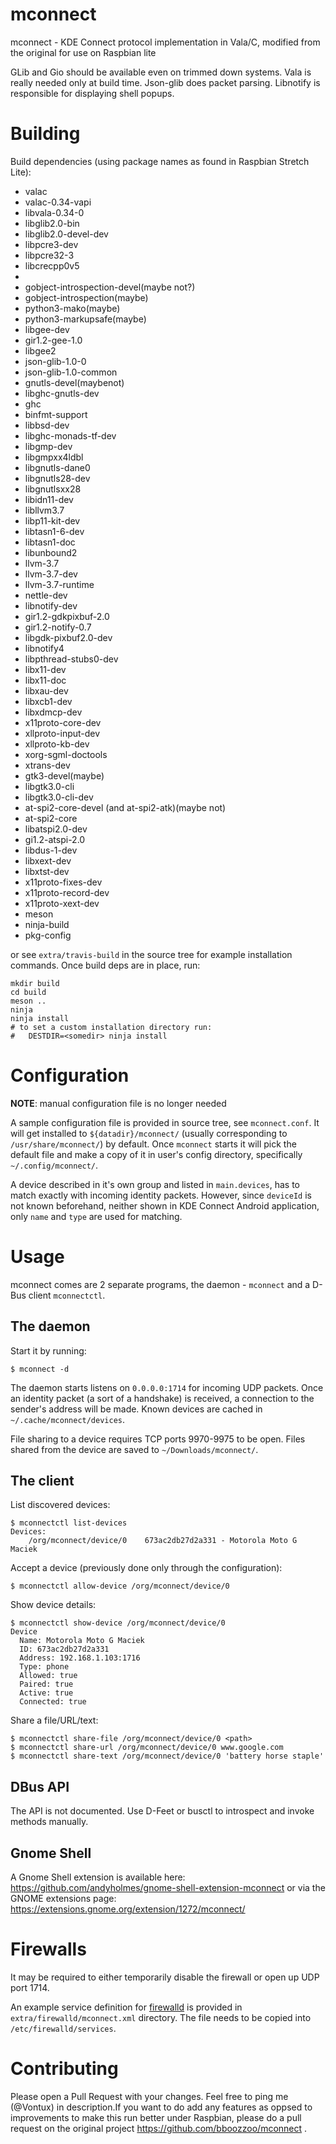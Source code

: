 # mconnect
mconnect - KDE Connect protocol implementation in Vala/C, modified from the original for use on Raspbian lite

GLib and Gio should be available even on trimmed down systems. Vala is really
needed only at build time. Json-glib does packet parsing. Libnotify is
responsible for displaying shell popups.

# Building

Build dependencies (using package names as found in Raspbian Stretch Lite):

- valac
- valac-0.34-vapi
- libvala-0.34-0
- libglib2.0-bin
- libglib2.0-devel-dev
- libpcre3-dev
- libpcre32-3
- libcrecpp0v5
- 
- gobject-introspection-devel(maybe not?)
- gobject-introspection(maybe)
- python3-mako(maybe)
- python3-markupsafe(maybe)
- libgee-dev
- gir1.2-gee-1.0
- libgee2
- json-glib-1.0-0
- json-glib-1.0-common
- gnutls-devel(maybenot)
- libghc-gnutls-dev
- ghc
- binfmt-support
- libbsd-dev
- libghc-monads-tf-dev
- libgmp-dev
- libgmpxx4ldbl
- libgnutls-dane0
- libgnutls28-dev
- libgnutlsxx28
- libidn11-dev
- libllvm3.7
- libp11-kit-dev
- libtasn1-6-dev
- libtasn1-doc
- libunbound2
- llvm-3.7
- llvm-3.7-dev
- llvm-3.7-runtime
- nettle-dev
- libnotify-dev
- gir1.2-gdkpixbuf-2.0
- gir1.2-notify-0.7
- libgdk-pixbuf2.0-dev
- libnotify4
- libpthread-stubs0-dev
- libx11-dev
- libx11-doc
- libxau-dev
- libxcb1-dev
- libxdmcp-dev
- x11proto-core-dev
- xllproto-input-dev
- xllproto-kb-dev
- xorg-sgml-doctools
- xtrans-dev
- gtk3-devel(maybe)
- libgtk3.0-cli
- libgtk3.0-cli-dev
- at-spi2-core-devel (and at-spi2-atk)(maybe not)
- at-spi2-core
- libatspi2.0-dev
- gi1.2-atspi-2.0
- libdus-1-dev
- libxext-dev
- libxtst-dev
- x11proto-fixes-dev
- x11proto-record-dev
- x11proto-xext-dev
- meson
- ninja-build
- pkg-config

or see `extra/travis-build` in the source tree for example installation
commands. Once build deps are in place, run:

    mkdir build
    cd build
    meson ..
    ninja
    ninja install
    # to set a custom installation directory run:
    #   DESTDIR=<somedir> ninja install

# Configuration

**NOTE**: manual configuration file is no longer needed

A sample configuration file is provided in source tree, see
`mconnect.conf`. It will get installed to `${datadir}/mconnect/`
(usually corresponding to `/usr/share/mconnect/`) by default. Once
`mconnect` starts it will pick the default file and make a copy of it
in user's config directory, specifically `~/.config/mconnect/`.

A device described in it's own group and listed in `main.devices`, has
to match exactly with incoming identity packets. However, since
`deviceId` is not known beforehand, neither shown in KDE Connect
Android application, only `name` and `type` are used for matching.

# Usage

mconnect comes are 2 separate programs, the daemon - `mconnect` and a D-Bus
client `mconnectctl`.

## The daemon

Start it by running:

```
$ mconnect -d
```

The daemon starts listens on `0.0.0.0:1714` for incoming UDP packets. Once an
identity packet (a sort of a handshake) is received, a connection to the
sender's address will be made. Known devices are cached in
`~/.cache/mconnect/devices`.

File sharing to a device requires TCP ports 9970-9975 to be open. Files shared
from the device are saved to `~/Downloads/mconnect/`.

## The client

List discovered devices:

```
$ mconnectctl list-devices
Devices:
    /org/mconnect/device/0    673ac2db27d2a331 - Motorola Moto G Maciek
```

Accept a device (previously done only through the configuration):

```
$ mconnectctl allow-device /org/mconnect/device/0
```

Show device details:

```
$ mconnectctl show-device /org/mconnect/device/0
Device 
  Name: Motorola Moto G Maciek
  ID: 673ac2db27d2a331
  Address: 192.168.1.103:1716
  Type: phone
  Allowed: true
  Paired: true
  Active: true
  Connected: true
```

Share a file/URL/text:

```
$ mconnectctl share-file /org/mconnect/device/0 <path>
$ mconnectctl share-url /org/mconnect/device/0 www.google.com
$ mconnectctl share-text /org/mconnect/device/0 'battery horse staple'
```


## DBus API

The API is not documented. Use D-Feet or busctl to introspect and invoke methods
manually.

## Gnome Shell

A Gnome Shell extension is available here:
https://github.com/andyholmes/gnome-shell-extension-mconnect or via the GNOME
extensions page: https://extensions.gnome.org/extension/1272/mconnect/


# Firewalls

It may be required to either temporarily disable the firewall or open up UDP
port 1714.

An example service definition for [firewalld](http://www.firewalld.org/) is
provided in `extra/firewalld/mconnect.xml` directory. The file needs to be
copied into `/etc/firewalld/services`.

# Contributing

Please open a Pull Request with your changes. Feel free to ping me (@Vontux)
in description.If you want to do add any features as oppsed to improvements to make this run better under Raspbian, please do a pull request on the original project https://github.com/bboozzoo/mconnect .
